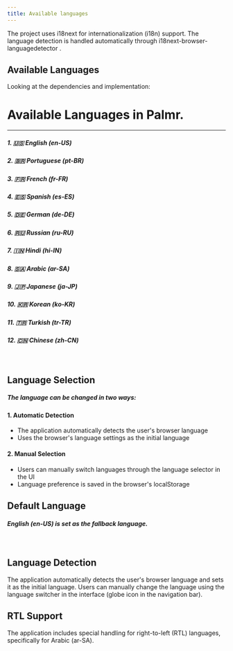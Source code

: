 ```yaml
---
title: Available languages
---
```


The project uses i18next for internationalization (i18n) support. The language detection is handled automatically through i18next-browser-languagedetector .

## Available Languages
Looking at the dependencies and implementation:

# Available Languages in Palmr.
----

##### 1. 🇺🇸 English (en-US)
##### 2. 🇧🇷 Portuguese (pt-BR)
##### 3. 🇫🇷 French (fr-FR)
##### 4. 🇪🇸 Spanish (es-ES)
##### 5. 🇩🇪 German (de-DE)
##### 6. 🇷🇺 Russian (ru-RU)
##### 7. 🇮🇳 Hindi (hi-IN)
##### 8. 🇸🇦 Arabic (ar-SA)
##### 9. 🇯🇵 Japanese (ja-JP)
##### 10. 🇰🇷 Korean (ko-KR)
##### 11. 🇹🇷 Turkish (tr-TR)
##### 12. 🇨🇳 Chinese (zh-CN)

</br>

## Language Selection
##### The language can be changed in two ways:

#### 1. Automatic Detection
   
   - The application automatically detects the user's browser language
   - Uses the browser's language settings as the initial language

#### 2. Manual Selection
   
   - Users can manually switch languages through the language selector in the UI
   - Language preference is saved in the browser's localStorage

## Default Language
##### English (en-US) is set as the fallback language.
</br>

## Language Detection
The application automatically detects the user's browser language and sets it as the initial language. Users can manually change the language using the language switcher in the interface (globe icon in the navigation bar).

## RTL Support
The application includes special handling for right-to-left (RTL) languages, specifically for Arabic (ar-SA).